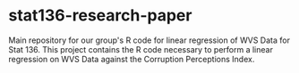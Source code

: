 # stat136-research-paper
Main repository for our group's R code for linear regression of WVS Data for Stat 136.
This project contains the R code necessary to perform a linear regression on WVS Data against the Corruption Perceptions Index.
